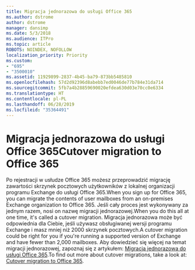 ```yaml
---
title: Migracja jednorazowa do usługi Office 365
ms.author: dstrome
author: dstrome
manager: dansimp
ms.date: 5/3/2018
ms.audience: ITPro
ms.topic: article
ROBOTS: NOINDEX, NOFOLLOW
localization_priority: Priority
ms.custom:
- "695"
- "3500010"
ms.assetid: 11929899-2837-4b45-ba79-873bb5485810
ms.openlocfilehash: 57d2d92396d8abebb7ed0046de77b784e31da714
ms.sourcegitcommit: 5fb7a4b28859690020efdea630d03e70cc0e6334
ms.translationtype: HT
ms.contentlocale: pl-PL
ms.lasthandoff: 06/28/2019
ms.locfileid: "35364491"
---
```

# <a name="cutover-migrations-to-office-365"></a><span data-ttu-id="13fe9-102">Migracja jednorazowa do usługi Office 365</span><span class="sxs-lookup"><span data-stu-id="13fe9-102">Cutover migration to Office 365</span></span>

<span data-ttu-id="13fe9-103">Po rejestracji w usłudze Office 365 możesz przeprowadzić migrację zawartości skrzynek pocztowych użytkowników z lokalnej organizacji programu Exchange do usługi Office 365.</span><span class="sxs-lookup"><span data-stu-id="13fe9-103">When you sign up for Office 365, you can migrate the contents of user mailboxes from an on-premises Exchange organization to Office 365.</span></span> <span data-ttu-id="13fe9-104">Jeśli cały proces jest wykonywany za jednym razem, nosi on nazwę migracji jednorazowej.</span><span class="sxs-lookup"><span data-stu-id="13fe9-104">When you do this all at one time, it's called a cutover migration.</span></span> <span data-ttu-id="13fe9-105">Migracja jednorazowa może być odpowiednia dla Ciebie, jeśli używasz obsługiwanej wersji programu Exchange i masz mniej niż 2000 skrzynek pocztowych.</span><span class="sxs-lookup"><span data-stu-id="13fe9-105">A cutover migration could be right for you if you're running a supported version of Exchange and have fewer than 2,000 mailboxes.</span></span> <span data-ttu-id="13fe9-106">Aby dowiedzieć się więcej na temat migracji jednorazowej, zapoznaj się z artykułem: [Migracja jednorazowa do usługi Office 365](https://support.office.com/article/9496e93c-1e59-41a8-9bb3-6e8df0cd81b4.aspx).</span><span class="sxs-lookup"><span data-stu-id="13fe9-106">To find out more about cutover migrations, take a look at: [Cutover migration to Office 365](https://support.office.com/article/9496e93c-1e59-41a8-9bb3-6e8df0cd81b4.aspx).</span></span>
  